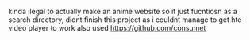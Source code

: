 kinda ilegal to actually make an anime website so it just fucntiosn as a search directory, didnt finish this project as i couldnt manage to get hte video player to work
also used https://github.com/consumet
